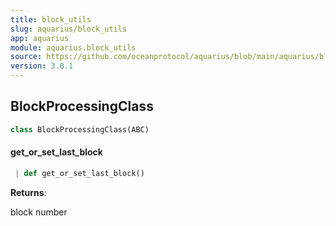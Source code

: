 ```yaml
---
title: block_utils
slug: aquarius/block_utils
app: aquarius
module: aquarius.block_utils
source: https://github.com/oceanprotocol/aquarius/blob/main/aquarius/block_utils.py
version: 3.0.1
---
```

## BlockProcessingClass

```python
class BlockProcessingClass(ABC)
```

#### get\_or\_set\_last\_block

```python
 | def get_or_set_last_block()
```

**Returns**:

block number

